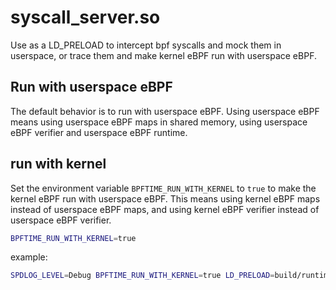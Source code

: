 # syscall_server.so

Use as a LD_PRELOAD to intercept bpf syscalls and mock them in userspace, or trace them and make kernel eBPF run with userspace eBPF.

## Run with userspace eBPF

The default behavior is to run with userspace eBPF. Using userspace eBPF means using userspace eBPF maps in shared memory, using userspace eBPF verifier and userspace eBPF runtime.

## run with kernel

Set the environment variable `BPFTIME_RUN_WITH_KERNEL` to `true` to make the kernel eBPF run with userspace eBPF. This means using kernel eBPF maps instead of userspace eBPF maps, and using kernel eBPF verifier instead of userspace eBPF verifier.

```sh
BPFTIME_RUN_WITH_KERNEL=true
```

example:

```sh
SPDLOG_LEVEL=Debug BPFTIME_RUN_WITH_KERNEL=true LD_PRELOAD=build/runtime/syscall-server/libbpftime-syscall-server.so example/malloc/malloc
```